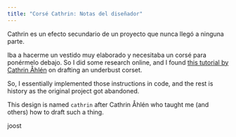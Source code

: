 ```yaml
---
title: "Corsé Cathrin: Notas del diseñador"
---
```


Cathrin es un efecto secundario de un proyecto que nunca llegó a ninguna parte.

Iba a hacerme un vestido muy elaborado y necesitaba un corsé para ponérmelo debajo. So I did some research online, and I found [this tutorial by Cathrin Åhlén](https://katafalk.wordpress.com/2010/06/24/underbust-pattern-tutorial/) on drafting an underbust corset.

So, I essentially implemented those instructions in code, and the rest is history as the original project got abandoned.

This design is named `cathrin` after Cathrin Åhlén who taught me (and others) how to draft such a thing.

joost
